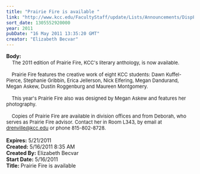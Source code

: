 ```yaml
---
title: "Prairie Fire is available "
link: "http://www.kcc.edu/FacultyStaff/update/Lists/Announcements/DispForm.aspx?ID=307"
sort_date: 1305552920000
year: 2011
pubDate: "16 May 2011 13:35:20 GMT"
creator: "Elizabeth Becvar"
---
```


<div><b>Body:</b> <div class=ExternalClass205EE3197836417693479033F94D35BB><div>    <font size=2>The 2011 edition of Prairie Fire, KCC's literary anthology, is now available. </font></div><font size=2>
<div><br>    Prairie Fire features the creative work of eight KCC students: Dawn Kuffel-Pierce, Stephanie Gribbin, Erica Jellerson, Nick Elfering, Megan Dandurand, Megan Askew, Dustin Roggenburg and Maureen Montgomery. </div>
<div><br>    This year's Prairie Fire also was designed by Megan Askew and features her photography. </div>
<div><br>    Copies of Prairie Fire are available in division offices and from Deborah, who serves as Prairie Fire advisor. Contact her in Room L343, by email at </font><a href="mailto:drenville@kcc.edu"><font size=2>drenville@kcc.edu</font></a><font size=2> or phone 815-802-8728. </font></div>
<div><font size=2></font> </div></div></div>
<div><b>Expires:</b> 5/21/2011</div>
<div><b>Created:</b> 5/16/2011 8:35 AM</div>
<div><b>Created By:</b> Elizabeth Becvar</div>
<div><b>Start Date:</b> 5/16/2011</div>
<div><b>Title:</b> Prairie Fire is available </div>
